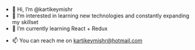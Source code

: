 - 👋 Hi, I’m @kartikeymishr
- 👀 I’m interested in learning new technologies and constantly expanding my skillset
- 🌱 I’m currently learning React + Redux
<!-- - 💞️ I’m looking to collaborate on ... -->
- 📫 You can reach me on kartikeymishr@hotmail.com

<!---
kartikeymishr/kartikeymishr is a ✨ special ✨ repository because its `README.md` (this file) appears on your GitHub profile.
You can click the Preview link to take a look at your changes.
--->
